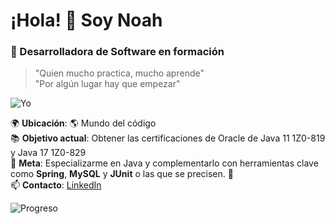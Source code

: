 #  ¡Hola! 👋 Soy Noah
### 🚀 Desarrolladora de Software en formación  
> "Quien mucho practica, mucho aprende"    
> "Por algún lugar hay que empezar"


![Yo](https://media3.giphy.com/media/v1.Y2lkPTc5MGI3NjExZm12Z3k3OHZpenRzejc0N2syd3F5Y3cyeTBoZ2ViNXJpa2lyYjBqOCZlcD12MV9pbnRlcm5hbF9naWZfYnlfaWQmY3Q9Zw/YcXkgqd7wfSrbc82Ya/giphy.gif)   


🌍 **Ubicación**: 🌎 Mundo del código    
📚 **Objetivo actual**: Obtener las certificaciones de Oracle de Java 11 1Z0-819 y Java 17 1Z0-829   
🎯 **Meta**: Especializarme en Java y complementarlo con herramientas clave como **Spring**, **MySQL** y **JUnit** o las que se precisen. 🚀    
📫 **Contacto**: [LinkedIn](https://linkedin.com/in/noah-glez)    

<!--## 📊 Mis estadísticas de GitHub  
![GitHub Stats](https://github-readme-stats.vercel.app/api?username=softDevNoah&show_icons=true&theme=radical&cachebust=1)    

### 📈 Lenguajes más utilizados
![Top Langs](https://github-readme-stats.vercel.app/api/top-langs/?username=softDevNoah&layout=compact) -->   

<!-- [Mis estadísticas en GitHub](https://github.com/softDevNoah) -->    

<!--![Seguidores](https://img.shields.io/github/followers/softDevNoah?style=flat&logo=github)    -->

<!-- ![Repositorios](https://img.shields.io/github/repos/softDevNoah?style=flat&logo=github) -->    

![Progreso](https://i.giphy.com/VTtANKl0beDFQRLDTh.webp) 
<!--
**softDevNoah/softDevNoah** is a ✨ _special_ ✨ repository because its `README.md` (this file) appears on your GitHub profile.

Here are some ideas to get you started:

- 🔭 I’m currently working on ...
- 🌱 I’m currently learning ...
- 👯 I’m looking to collaborate on ...
- 🤔 I’m looking for help with ...
- 💬 Ask me about ...
- 📫 How to reach me: ...
- 😄 Pronouns: ...
- ⚡ Fun fact: ...
-->
